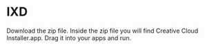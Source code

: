 # IXD

Download the zip file. Inside the zip file you will find Creative Cloud Installer.app. Drag it into your apps and run.
